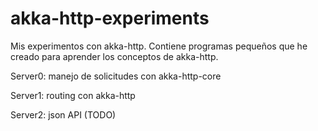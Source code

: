 akka-http-experiments
=====================

Mis experimentos con akka-http.  Contiene programas pequeños que he creado para aprender los conceptos de akka-http.

Server0: manejo de solicitudes con akka-http-core

Server1: routing con akka-http

Server2: json API (TODO)
